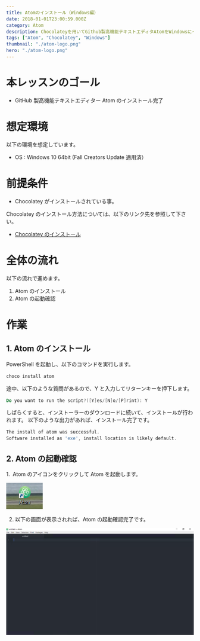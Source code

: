 ```yaml
---
title: Atomのインストール（Windows編）
date: 2018-01-01T23:00:59.000Z
category: Atom
description: Chocolateyを用いてGithub製高機能テキストエディタAtomをWindowsにインストールする手順をご紹介いたします。
tags: ["Atom", "Chocolatey", "Windows"]
thumbnail: "./atom-logo.png"
hero: "./atom-logo.png"
---
```


# 本レッスンのゴール

- GitHub 製高機能テキストエディター Atom のインストール完了

# 想定環境

以下の環境を想定しています。

- OS : Windows 10 64bit (Fall Creators Update 適用済）

# 前提条件

- Chocolatey がインストールされている事。

<attention>

Chocolatey のインストール方法については、以下のリンク先を参照して下さい。

- <a href="https://startappdevfrom35.com/chocolateyinstall/">Chocolatey のインストール</a>

</attention>

# 全体の流れ

以下の流れで進めます。

1. Atom のインストール
2. Atom の起動確認

<adsence></adsence>

# 作業

## 1. Atom のインストール

PowerShell を起動し、以下のコマンドを実行します。

```powershell
choco install atom
```

途中、以下のような質問があるので、Y と入力してリターンキーを押下します。

```powershell
Do you want to run the script?([Y]es/[N]o/[P]rint): Y
```

しばらくすると、インストーラーのダウンロードに続いて、インストールが行われます。
以下のような出力があれば、インストール完了です。

```powershell
The install of atom was successful.
Software installed as 'exe', install location is likely default.
```

## 2. Atom の起動確認

1.  Atom のアイコンをクリックして Atom を起動します。

![AtomIcon](67e53da00b66701fbeae2876c8482043.png)

2. 以下の画面が表示されれば、Atom の起動確認完了です。

![Atom](627225f2cd2e7e381045292fdd70857e.png)
